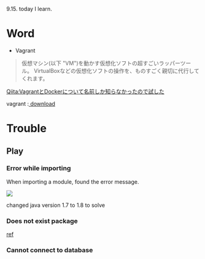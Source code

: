 9.15. today I learn.
# Word

- Vagrant

> 仮想マシン(以下 "VM")を動かす仮想化ソフトの超すごいラッパーツール。
VirtualBoxなどの仮想化ソフトの操作を、ものすごく親切に代行してくれます。

[Qiita:VagrantとDockerについて名前しか知らなかったので試した](http://qiita.com/hidekuro/items/fc12344d36d996198e96)

vagrant :[ download](https://www.vagrantup.com/downloads.html)

# Trouble
## Play
### Error while importing

When importing a module, found the error message.

![](https://gyazo.com/9930011919d66369e8a2b9954efb8d43.png)

changed java version 1.7 to 1.8 to solve

### Does not exist package

[ref](http://stackoverflow.com/questions/25473318/play-framework-package-does-not-exist-in-fresh-project)

### Cannot connect to database
